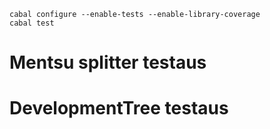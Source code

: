 
    cabal configure --enable-tests --enable-library-coverage
    cabal test

# Mentsu splitter testaus

# DevelopmentTree testaus

